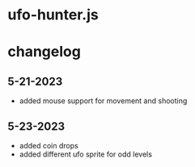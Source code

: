 # ufo-hunter.js

# changelog

## 5-21-2023

- added mouse support for movement and shooting

## 5-23-2023

- added coin drops
- added different ufo sprite for odd levels
